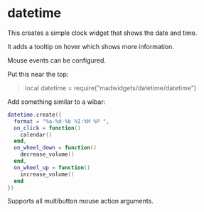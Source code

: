 # datetime

This creates a simple clock widget that shows the date and time.

It adds a tooltip on hover which shows more information.

Mouse events can be configured.

Put this near the top:
>local datetime = require("madwidgets/datetime/datetime")

Add something similar to a wibar:

```lua
datetime.create({
  format = "%a-%d-%b %I:%M %P ",
  on_click = function()
    calendar()
  end,
  on_wheel_down = function()
    decrease_volume()
  end,
  on_wheel_up = function()
    increase_volume()
  end
})
```

Supports all multibutton mouse action arguments.